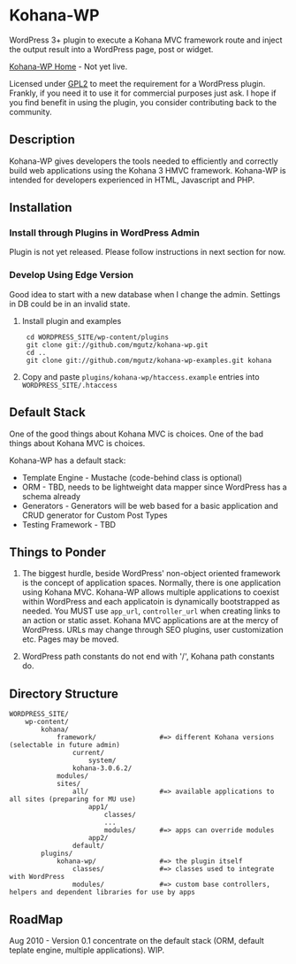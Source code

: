 # Kohana-WP

WordPress 3+ plugin to execute a Kohana MVC framework route and inject
the output result into a WordPress page, post or widget.

[Kohana-WP Home](http://kohana-wp.mgutz.com) - Not yet live.

Licensed under [GPL2](http://www.gnu.org/licenses/old-licenses/gpl-2.0.html) to meet the
requirement for a WordPress plugin. Frankly, if you need it to use it for commercial purposes just ask. 
I hope if you find benefit in using the plugin, you consider contributing back to the community.

## Description

Kohana-WP gives developers the tools needed to efficiently and correctly build 
web applications using the Kohana 3 HMVC framework. Kohana-WP is intended for developers 
experienced in HTML, Javascript and PHP.

## Installation

### Install through Plugins in WordPress Admin

Plugin is not yet released. Please follow instructions in next section for now.

### Develop Using Edge Version

Good idea to start with a new database when I change the admin. Settings in DB could be in an invalid state.

1. Install plugin and examples

        cd WORDPRESS_SITE/wp-content/plugins
        git clone git://github.com/mgutz/kohana-wp.git
        cd ..
        git clone git://github.com/mgutz/kohana-wp-examples.git kohana

2. Copy and paste `plugins/kohana-wp/htaccess.example` entries into `WORDPRESS_SITE/.htaccess`

## Default Stack

One of the good things about Kohana MVC is choices. One of the bad things about Kohana MVC is choices.

Kohana-WP has a default stack:

* Template Engine - Mustache (code-behind class is optional)
* ORM - TBD, needs to be lightweight data mapper since WordPress has a schema already
* Generators - Generators will be web based for a basic application and CRUD generator for Custom Post Types
* Testing Framework - TBD

## Things to Ponder

1. The biggest hurdle, beside WordPress' non-object oriented framework is the concept of application spaces.
   Normally, there is
   one application using Kohana MVC. Kohana-WP allows multiple applications to coexist within
   WordPress and each applicatoin is dynamically bootstrapped as needed. You MUST use `app_url`,
   `controller_url` when creating links
   to an action or static asset. Kohana MVC applications are at the mercy of WordPress.
   URLs may change through SEO plugins, user customization etc. Pages may be moved.
   
2. WordPress path constants do not end with '/', Kohana path constants do.


## Directory Structure

    WORDPRESS_SITE/
        wp-content/
            kohana/
                framework/                #=> different Kohana versions (selectable in future admin)
                    current/
                        system/
                    kohana-3.0.6.2/
                modules/
                sites/                    
                    all/                  #=> available applications to all sites (preparing for MU use)
                        app1/
                            classes/
                            ...
                            modules/      #=> apps can override modules
                        app2/
                    default/
            plugins/
                kohana-wp/                #=> the plugin itself
                    classes/              #=> classes used to integrate with WordPress
                    modules/              #=> custom base controllers, helpers and dependent libraries for use by apps
                
## RoadMap

Aug 2010 - Version 0.1 concentrate on the default stack (ORM, default teplate engine, multiple applications). WIP.
